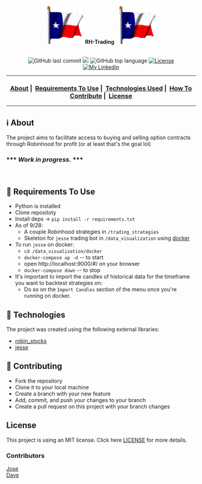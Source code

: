 <div align="center"><img width="100px" height="100px" src="flag.gif"> <strong>RH-Trading</strong> &ensp;<img width="100px" height="100px" src="flag.gif"></div>
<br/>

<p align="center">
  <img alt="GitHub last commit" src="https://img.shields.io/github/last-commit/sournachos/rh-trading">
  <img src="https://img.shields.io/github/issues/sournachos/rh-trading">
  <img alt="GitHub top language" src="https://img.shields.io/github/languages/top/sournachos/rh-trading">
  <a href="LICENSE">
    <img alt="License" src="https://img.shields.io/badge/license-MIT-%23F8952D">
  </a>
    </br>
  <a href="https://www.linkedin.com/in/joseriverathedev/">
    <img alt="My Linkedin" src="https://img.shields.io/badge/Jose Rivera-%230077B5?style=social&logo=linkedin">
  </a>
</p>

___

<h3 align="center">
  <a href="#information_source-about">About</a>&nbsp;|&nbsp;
  <a href="#seedling-requirements-to-use">Requirements To Use</a>&nbsp;|&nbsp;
  <a href="#rocket-technologies">Technologies Used</a>&nbsp;|&nbsp;
  <a href="#link-contributing">How To Contribute</a>&nbsp;|&nbsp;
  <a href="#license">License</a>
</h3>

___


## :information_source: About

The project aims to facilitate access to buying and selling option contracts through Robinhood for profit (or at least that's the goal lol)<br>
### *** ***Work in progress.*** *** ### 
<br>

## :seedling: Requirements To Use
- Python is installed
- Clone repositoty
- Install deps -> `pip install -r requirements.txt`
- As of 9/28:
  - A couple Robinhood strategies in `/trading_strategies`
  - Skeleton for `jesse` trading bot in `/data_visualization` using [docker](https://docs.docker.com/get-started/get-docker/)
- To run `jesse` on docker:
  - `cd /data_visualization/docker`
  - `docker-compose up -d` -- to start
  - open http://localhost:9000/#/ on your browser
  - `docker-compose down` -- to stop
- It's important to import the candles of historical data for the timeframe you want to backtest strategies on:
  - Do so on the `Import Candles` section of the menu once you're running on docker.


## :rocket: Technologies 

The project was created using the following external libraries:

- [robin_stocks](https://github.com/jmfernandes/robin_stocks)
- [jesse](https://github.com/jesse-ai/jesse)

## :link: Contributing 

- Fork the repository
- Clone it to your local machine
- Create a branch with your new feature
- Add, commit, and push your changes to your branch
- Create a pull request on this project with your branch changes

## License 

This project is using an MIT license. Click here [LICENSE](LICENSE) for more details.

### Contributors
[Jose](https://github.com/sournachos)<br/>
[Dave](https://github.com/davechamp50)